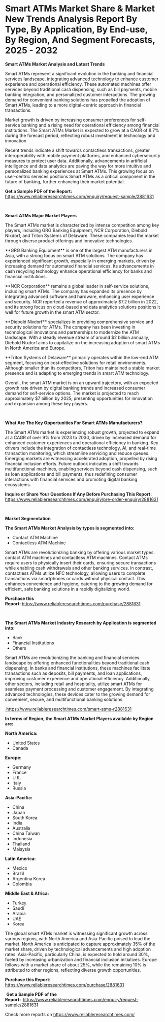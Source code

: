 <p><h1>Smart ATMs Market Share & Market New Trends Analysis Report By Type, By Application, By End-use, By Region, And Segment Forecasts, 2025 - 2032</h1></p><p><strong>Smart ATMs Market Analysis and Latest Trends</strong></p>
<p><p>Smart ATMs represent a significant evolution in the banking and financial services landscape, integrating advanced technology to enhance customer experience and operational efficiency. These automated machines offer services beyond traditional cash dispensing, such as bill payments, mobile banking integration, and personalized customer interactions. The growing demand for convenient banking solutions has propelled the adoption of Smart ATMs, leading to a more digital-centric approach in financial transactions.</p><p>Market growth is driven by increasing consumer preferences for self-service banking and a rising need for operational efficiency among financial institutions. The Smart ATMs Market is expected to grow at a CAGR of 8.7% during the forecast period, reflecting robust investment in technology and innovation. </p><p>Recent trends indicate a shift towards contactless transactions, greater interoperability with mobile payment platforms, and enhanced cybersecurity measures to protect user data. Additionally, advancements in artificial intelligence and data analytics are paving the way for more intuitive and personalized banking experiences at Smart ATMs. This growing focus on user-centric services positions Smart ATMs as a critical component in the future of banking, further enhancing their market potential.</p></p>
<p><strong>Get a Sample PDF of the Report:&nbsp;</strong> <a href="https://www.reliableresearchtimes.com/enquiry/request-sample/2881631?utm_campaign=3287&utm_medium=2&utm_source=Github&utm_content=ia&utm_term=12032025&utm_id=smart-atms">https://www.reliableresearchtimes.com/enquiry/request-sample/2881631</a></p>
<p>&nbsp;</p>
<p><strong>Smart ATMs Major Market Players</strong></p>
<p><p>The Smart ATMs market is characterized by intense competition among key players, including GRG Banking Equipment, NCR Corporation, Diebold Nixdorf, and Triton Systems of Delaware. These companies lead the market through diverse product offerings and innovative technologies.</p><p>**GRG Banking Equipment** is one of the largest ATM manufacturers in Asia, with a strong focus on smart ATM solutions. The company has experienced significant growth, especially in emerging markets, driven by increasing demand for automated financial services. Its advancements in cash recycling technology enhance operational efficiency for banks and financial institutions.</p><p>**NCR Corporation** remains a global leader in self-service solutions, including smart ATMs. The company has expanded its presence by integrating advanced software and hardware, enhancing user experience and security. NCR reported a revenue of approximately $7.2 billion in 2022, and its strong focus on cloud-based and data analytics solutions positions it well for future growth in the smart ATM sector.</p><p>**Diebold Nixdorf** specializes in providing comprehensive service and security solutions for ATMs. The company has been investing in technological innovations and partnerships to modernize the ATM landscape. With a steady revenue stream of around $2 billion annually, Diebold Nixdorf aims to capitalize on the increasing adoption of smart ATMs in North America and Europe.</p><p>**Triton Systems of Delaware** primarily operates within the low-end ATM segment, focusing on cost-effective solutions for retail environments. Although smaller than its competitors, Triton has maintained a stable market presence and is adapting to emerging trends in smart ATM technology.</p><p>Overall, the smart ATM market is on an upward trajectory, with an expected growth rate driven by digital banking trends and increased consumer demand for self-service options. The market is projected to reach approximately $7 billion by 2025, presenting opportunities for innovation and expansion among these key players.</p></p>
<p>&nbsp;</p>
<p><strong>What Are The Key Opportunities For Smart ATMs Manufacturers?</strong></p>
<p><p>The Smart ATMs market is experiencing robust growth, projected to expand at a CAGR of over 9% from 2023 to 2030, driven by increased demand for enhanced customer experiences and operational efficiency in banking. Key drivers include the integration of contactless technology, AI, and real-time transaction monitoring, which streamline servicing and reduce queues. Emerging markets are witnessing accelerated adoption, propelled by rising financial inclusion efforts. Future outlook indicates a shift towards multifunctional machines, enabling services beyond cash dispensing, such as loan applications and bill payments, thus redefining consumer interactions with financial services and promoting digital banking ecosystems.</p></p>
<p><strong>Inquire or Share Your Questions If Any Before Purchasing This Report:</strong> <a href="https://www.reliableresearchtimes.com/enquiry/pre-order-enquiry/2881631?utm_campaign=3287&utm_medium=2&utm_source=Github&utm_content=ia&utm_term=12032025&utm_id=smart-atms">https://www.reliableresearchtimes.com/enquiry/pre-order-enquiry/2881631</a></p>
<p>&nbsp;</p>
<p><strong>Market Segmentation</strong></p>
<p><strong>The Smart ATMs Market Analysis by types is segmented into:</strong></p>
<p><ul><li>Contact ATM Machine</li><li>Contactless ATM Machine</li></ul></p>
<p><p>Smart ATMs are revolutionizing banking by offering various market types: contact ATM machines and contactless ATM machines. Contact ATMs require users to physically insert their cards, ensuring secure transactions while enabling cash withdrawals and other banking services. In contrast, contactless ATMs utilize NFC technology, allowing users to complete transactions via smartphones or cards without physical contact. This enhances convenience and hygiene, catering to the growing demand for efficient, safe banking solutions in a rapidly digitalizing world.</p></p>
<p><strong>Purchase this Report:&nbsp;</strong><a href="https://www.reliableresearchtimes.com/purchase/2881631?utm_campaign=3287&utm_medium=2&utm_source=Github&utm_content=ia&utm_term=12032025&utm_id=smart-atms">https://www.reliableresearchtimes.com/purchase/2881631</a></p>
<p>&nbsp;</p>
<p><strong>The Smart ATMs Market Industry Research by Application is segmented into:</strong></p>
<p><ul><li>Bank</li><li>Financial Institutions</li><li>Others</li></ul></p>
<p><p>Smart ATMs are revolutionizing the banking and financial services landscape by offering enhanced functionalities beyond traditional cash dispensing. In banks and financial institutions, these machines facilitate transactions such as deposits, bill payments, and loan applications, improving customer experience and operational efficiency. Additionally, other sectors, including retail and hospitality, utilize smart ATMs for seamless payment processing and customer engagement. By integrating advanced technologies, these devices cater to the growing demand for convenient, secure, and multifunctional banking solutions.</p></p>
<p><a href="https://www.reliableresearchtimes.com/smart-atms-r2881631?utm_campaign=3287&utm_medium=2&utm_source=Github&utm_content=ia&utm_term=12032025&utm_id=smart-atms">&nbsp;https://www.reliableresearchtimes.com/smart-atms-r2881631</a></p>
<p><strong>In terms of Region, the Smart ATMs Market Players available by Region are:</strong></p>
<p>
    <p> <strong> North America: </strong>
        <ul>
            <li>United States</li>
            <li>Canada</li>
        </ul>
        </p> 
    <p> <strong> Europe: </strong>
        <ul>
            <li>Germany</li>
            <li>France</li>
            <li>U.K.</li>
            <li>Italy</li>
            <li>Russia</li>
        </ul>
        </p> 
    <p> <strong> Asia-Pacific: </strong>
        <ul>
            <li>China</li>
            <li>Japan</li>
            <li>South Korea</li>
            <li>India</li>
            <li>Australia</li>
            <li>China Taiwan</li>
            <li>Indonesia</li>
            <li>Thailand</li>
            <li>Malaysia</li>
        </ul>
        </p> 
    <p> <strong> Latin America: </strong>
        <ul>
            <li>Mexico</li>
            <li>Brazil</li>
            <li>Argentina Korea</li>
            <li>Colombia</li>
        </ul>
        </p> 
    <p> <strong> Middle East & Africa: </strong>
        <ul>
            <li>Turkey</li>
            <li>Saudi</li>
            <li>Arabia</li>
            <li>UAE</li>
            <li>Korea</li>
        </ul>
    </p>
    </p>
<p><p>The global smart ATMs market is witnessing significant growth across various regions, with North America and Asia-Pacific poised to lead the market. North America is anticipated to capture approximately 35% of the market share, driven by technological advancements and high adoption rates. Asia-Pacific, particularly China, is expected to hold around 30%, fueled by increasing urbanization and financial inclusion initiatives. Europe follows with a market share of about 25%, while the remaining 10% is attributed to other regions, reflecting diverse growth opportunities.</p></p>
<p><strong>Purchase this Report: </strong><a href="https://www.reliableresearchtimes.com/purchase/2881631?utm_campaign=3287&utm_medium=2&utm_source=Github&utm_content=ia&utm_term=12032025&utm_id=smart-atms">https://www.reliableresearchtimes.com/purchase/2881631</a></p>
<p>&nbsp;<strong>Get a Sample PDF of the Report:&nbsp;&nbsp;</strong><a href="https://www.reliableresearchtimes.com/enquiry/request-sample/2881631?utm_campaign=3287&utm_medium=2&utm_source=Github&utm_content=ia&utm_term=12032025&utm_id=smart-atms">https://www.reliableresearchtimes.com/enquiry/request-sample/2881631</a></p>
<p><strong></strong></p>
<p>Check more reports on <a href="https://www.reliableresearchtimes.com/?utm_campaign=3287&utm_medium=2&utm_source=Github&utm_content=ia&utm_term=12032025&utm_id=smart-atms">https://www.reliableresearchtimes.com/</a></p>